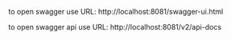 to open swagger use URL: http://localhost:8081/swagger-ui.html

to open swagger api use URL: http://localhost:8081/v2/api-docs